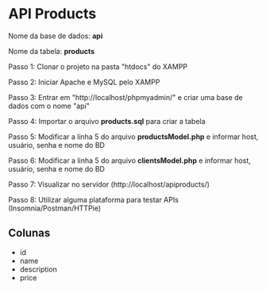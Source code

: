 # API Products
Nome da base de dados: <b>api</b>

Nome da tabela: <b>products</b>

Passo 1: Clonar o projeto na pasta "htdocs" do XAMPP

Passo 2: Iniciar Apache e MySQL pelo XAMPP

Passo 3: Entrar em "http://localhost/phpmyadmin/" e criar uma base de dados com o nome "api"

Passo 4: Importar o arquivo <b>products.sql</b> para criar a tabela

Passo 5: Modificar a linha 5 do arquivo <b>productsModel.php</b> e informar host, usuário, senha e nome do BD

Passo 6: Modificar a linha 5 do arquivo <b>clientsModel.php</b> e informar host, usuário, senha e nome do BD

Passo 7: Visualizar no servidor (http://localhost/apiproducts/)

Passo 8: Utilizar alguma plataforma para testar APIs (Insomnia/Postman/HTTPie)

## Colunas
- id 
- name 
- description
- price
